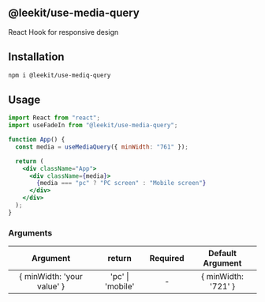 ## @leekit/use-media-query

React Hook for responsive design

## Installation

```bash
npm i @leekit/use-mediq-query
```

## Usage

```jsx
import React from "react";
import useFadeIn from "@leekit/use-media-query";

function App() {
  const media = useMediaQuery({ minWidth: "761" });

  return (
    <div className="App">
      <div className={media}>
        {media === "pc" ? "PC screen" : "Mobile screen"}
      </div>
    </div>
  );
}
```

### Arguments

| Argument |     return  | Required |    Default Argument    |
| :------: | :------: | :------: | :-----------------: |
|  { minWidth: 'your value' } |'pc' \| 'mobile'  |    -     | { minWidth: '721' } |
